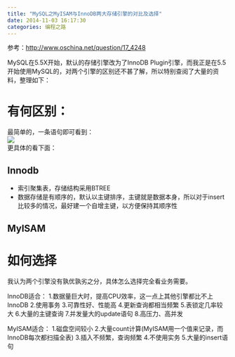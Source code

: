 ```yaml
---
title: "MySQL之MyISAM与InnoDB两大存储引擎的对比及选择"
date: 2014-11-03 16:17:30
categories: 编程之路
---
```

参考：<http://www.oschina.net/question/17_4248>

MySQL在5.5X开始，默认的存储引擎改为了InnoDB
Plugin引擎，而我正是在5.5开始使用MySQL的，对两个引擎的区别还不甚了解，所以特别查阅了大量的资料，整理如下：

# 有何区别：

最简单的，一条语句即可看到：  
![](http://7xnc86.com1.z0.glb.clouddn.com/compare-of-MyISAM-and-InnoDB.png)  
更具体的看下面：

## Innodb

  * 索引聚集表，存储结构采用BTREE
  * 数据存储是有顺序的，默认以主键排序，主键就是数据本身，所以对于insert比较多的情况，最好建一个自增主键，以方便保持其顺序性

## MyISAM

# 如何选择

我认为两个引擎没有孰优孰劣之分，具体怎么选择完全看业务需要。

InnoDB适合： 1.数据量巨大时，提高CPU效率，这一点上其他引擎都比不上InnoDB 2.使用事务 3.可靠性好、性能高 4.更新查询都相当频繁
5.表锁定几率较大 6.大量的主键查询 7.并发量大的update语句 8.高压力、高并发

MyISAM适合： 1.磁盘空间较小 2.大量count计算(MyISAM用一个值来记录，而InnoDB每次都扫描全表) 3.插入不频繁，查询频繁
4.不使用实务 5.大量的insert语句
